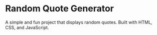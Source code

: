 # Random Quote Generator

A simple and fun project that displays random quotes. Built with HTML, CSS, and JavaScript.